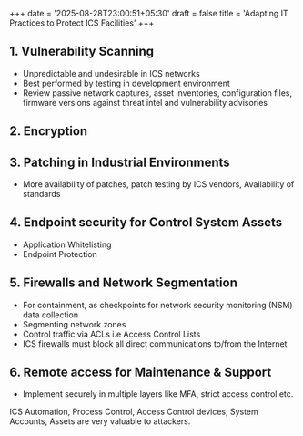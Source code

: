 +++
date = '2025-08-28T23:00:51+05:30'
draft = false
title = 'Adapting IT Practices to Protect ICS Facilities'
+++
## 1. Vulnerability Scanning
- Unpredictable and undesirable in ICS networks
- Best performed by testing in development environment
- Review passive network captures, asset inventories, configuration files, firmware versions against threat intel and vulnerability advisories

## 2. Encryption

## 3. Patching in Industrial Environments
- More availability of patches, patch testing by ICS vendors, Availability of standards

## 4. Endpoint security for Control System Assets
- Application Whitelisting
- Endpoint Protection

## 5. Firewalls and Network Segmentation
- For containment, as checkpoints for network security monitoring (NSM) data collection
- Segmenting network zones
- Control traffic via ACLs i.e Access Control Lists
- ICS firewalls must block all direct communications to/from the Internet

## 6. Remote access for Maintenance & Support
- Implement securely in multiple layers like MFA, strict access control etc.

ICS Automation, Process Control, Access Control devices, System Accounts, Assets are very valuable to attackers.
